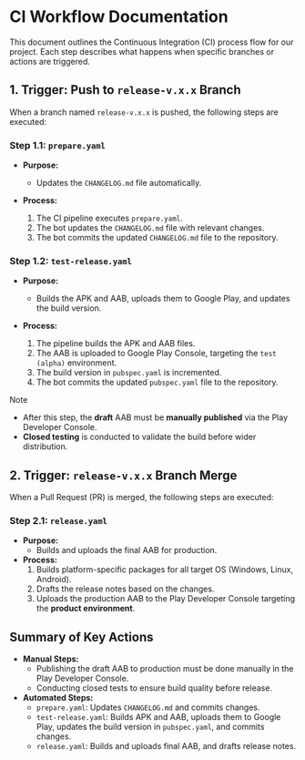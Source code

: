 # CI Workflow Documentation

This document outlines the Continuous Integration (CI) process flow for our
project. Each step describes what happens when specific branches or actions are
triggered.

## 1. Trigger: Push to `release-v.x.x` Branch

When a branch named `release-v.x.x` is pushed, the following steps are executed:

### Step 1.1: `prepare.yaml`

- **Purpose:**
  - Updates the `CHANGELOG.md` file automatically.

- **Process:**
  1. The CI pipeline executes `prepare.yaml`.
  2. The bot updates the `CHANGELOG.md` file with relevant changes.
  3. The bot commits the updated `CHANGELOG.md` file to the repository.

### Step 1.2: `test-release.yaml`

- **Purpose:**
  - Builds the APK and AAB, uploads them to Google Play, and updates the build version.

- **Process:**
  1. The pipeline builds the APK and AAB files.
  2. The AAB is uploaded to Google Play Console, targeting the `test (alpha)` environment.
  3. The build version in `pubspec.yaml` is incremented.
  4. The bot commits the updated `pubspec.yaml` file to the repository.

> [!NOTE]
>
> - After this step, the **draft** AAB must be **manually published** via the
    Play Developer Console.
> - **Closed testing** is conducted to validate the build before wider distribution.

## 2. Trigger: `release-v.x.x` Branch Merge

When a Pull Request (PR) is merged, the following steps are executed:

### Step 2.1: `release.yaml`

- **Purpose:**
  - Builds and uploads the final AAB for production.
- **Process:**
  1. Builds platform-specific packages for all target OS (Windows, Linux, Android).
  2. Drafts the release notes based on the changes.
  3. Uploads the production AAB to the Play Developer Console targeting the
    **product environment**.

## Summary of Key Actions

- **Manual Steps:**
  - Publishing the draft AAB to production must be done manually in the Play
    Developer Console.
  - Conducting closed tests to ensure build quality before release.
- **Automated Steps:**
  - `prepare.yaml`: Updates `CHANGELOG.md` and commits changes.
  - `test-release.yaml`: Builds APK and AAB, uploads them to Google Play,
    updates the build version in `pubspec.yaml`, and commits changes.
  - `release.yaml`: Builds and uploads final AAB, and drafts release notes.
